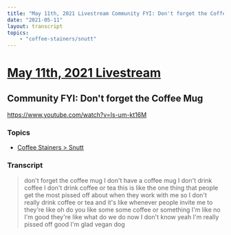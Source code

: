 ```yaml
---
title: "May 11th, 2021 Livestream Community FYI: Don't forget the Coffee Mug"
date: "2021-05-11"
layout: transcript
topics:
    - "coffee-stainers/snutt"
---
```

# [May 11th, 2021 Livestream](../2021-05-11.md)
## Community FYI: Don't forget the Coffee Mug
https://www.youtube.com/watch?v=Is-um-kt16M

### Topics
* [Coffee Stainers > Snutt](../topics/coffee-stainers/snutt.md)

### Transcript

> don't forget the coffee mug I don't have a coffee mug I don't drink coffee I don't drink coffee or tea this is like the one thing that people get the most pissed off about when they work with me so I don't really drink coffee or tea and it's like whenever people invite me to they're like oh do you like some some coffee or something I'm like no I'm good they're like what do we do now I don't know yeah I'm really pissed off good I'm glad vegan dog
